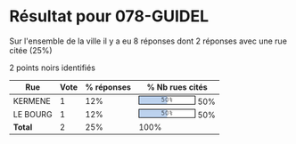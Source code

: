 # Résultat pour 078-GUIDEL

Sur l'ensemble de la ville il y a eu 8 réponses dont 2 réponses avec une rue citée (25%)

2 points noirs identifiés

| Rue | Vote | % réponses | % Nb rues cités|
|-----|------|------------|----------------|
| KERMENE | 1 | 12% | <img src="../../img/bar_50.gif" />&nbsp;50%|
| LE BOURG | 1 | 12% | <img src="../../img/bar_50.gif" />&nbsp;50%|
| **Total** | 2 | 25% | 100%|
